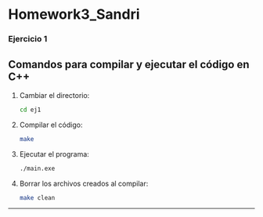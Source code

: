 # Homework3_Sandri

### Ejercicio 1

## Comandos para compilar y ejecutar el código en C++

1. Cambiar el directorio:
   ```sh
   cd ej1
   ```

2. Compilar el código:
   ```sh
   make
   ```
3. Ejecutar el programa:
   ```sh
   ./main.exe
   ```
4. Borrar los archivos creados al compilar:
    ```sh
   make clean
   ```

---